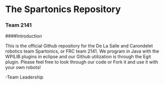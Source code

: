 # The Spartonics Repository
### Team 2141

####Introduction

This is the official Github repository for the De La Salle and Carondelet robotics team Spartonics, or FRC team 2141. We program in Java with the WPILIB plugins in eclipse and our Github utilization is through the Egit plugin. Please feel free to look through our code or Fork it and use it with your own robots!

-Team Leadership
